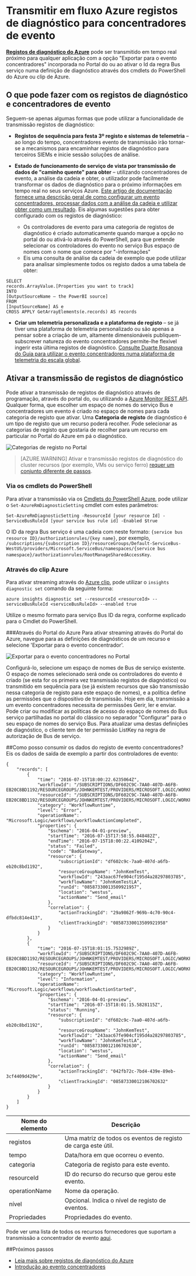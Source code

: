 <properties
    pageTitle="Transmitir em fluxo Azure registos de diagnóstico para evento concentradores | Microsoft Azure"
    description="Saiba como transmitir em fluxo Azure registos de diagnóstico para concentradores do evento."
    authors="johnkemnetz"
    manager="rboucher"
    editor=""
    services="monitoring-and-diagnostics"
    documentationCenter="monitoring-and-diagnostics"/>

<tags
    ms.service="monitoring-and-diagnostics"
    ms.workload="na"
    ms.tgt_pltfrm="na"
    ms.devlang="na"
    ms.topic="article"
    ms.date="08/08/2016"
    ms.author="johnkem"/>

# <a name="stream-azure-diagnostic-logs-to-event-hubs"></a>Transmitir em fluxo Azure registos de diagnóstico para concentradores de evento

**[Registos de diagnóstico do Azure](monitoring-overview-of-diagnostic-logs.md)** pode ser transmitido em tempo real próximo para qualquer aplicação com a opção "Exportar para o evento concentradores" incorporada no Portal do ou ao ativar o Id da regra Bus serviço numa definição de diagnóstico através dos cmdlets do PowerShell do Azure ou clip de Azure.

## <a name="what-you-can-do-with-diagnostics-logs-and-event-hubs"></a>O que pode fazer com os registos de diagnóstico e concentradores de evento
Seguem-se apenas algumas formas que pode utilizar a funcionalidade de transmissão registos de diagnóstico:

- **Registos de sequência para festa 3º registo e sistemas de telemetria** – ao longo do tempo, concentradores evento de transmissão irão tornar-se a mecanismos para encaminhar registos de diagnóstico para terceiros SIEMs e inicie sessão soluções de análise.

- **Estado de funcionamento de serviço de vista por transmissão de dados de "caminho quente" para obter** – utilizando concentradores de evento, a análise da cadeia e obter, o utilizador pode facilmente transformar os dados de diagnóstico para o próximo informações em tempo real no seus serviços Azure. [Este artigo de documentação fornece uma descrição geral de como configurar um evento concentradores, processar dados com a análise da cadeia e utilizar obter como um resultado](../stream-analytics/stream-analytics-power-bi-dashboard.md). Eis algumas sugestões para obter configurado com os registos de diagnóstico:
    - Os controladores de evento para uma categoria de registos de diagnóstico é criado automaticamente quando marque a opção no portal do ou ativá-lo através do PowerShell, para que pretende selecionar os controladores do evento no serviço Bus espaço de nomes com o nome que comece por "-informações"
    - Eis uma consulta de análise da cadeia de exemplo que pode utilizar para analisar simplesmente todos os registo dados a uma tabela de obter:

```
SELECT
records.ArrayValue.[Properties you want to track]
INTO
[OutputSourceName – the PowerBI source]
FROM
[InputSourceName] AS e
CROSS APPLY GetArrayElements(e.records) AS records
```

- **Criar um telemetria personalizada e a plataforma de registo** – se já tiver uma plataforma de telemetria personalizado ou são apenas a pensar sobre a criação de um, altamente dimensionáveis publiquem-subscrever natureza do evento concentradores permite-lhe flexível ingerir esta última registos de diagnóstico. [Consulte Duarte Rosanova do Guia para utilizar o evento concentradores numa plataforma de telemetria do escala global](https://azure.microsoft.com/documentation/videos/build-2015-designing-and-sizing-a-global-scale-telemetry-platform-on-azure-event-Hubs/).

## <a name="enable-streaming-of-diagnostic-logs"></a>Ativar a transmissão de registos de diagnóstico
Pode ativar a transmissão de registos de diagnóstico através de programação, através do portal do, ou utilizando a [Azure Monitor REST API](https://msdn.microsoft.com/library/azure/dn931943.aspx). Qualquer forma, que escolher um espaço de nomes do serviço Bus e concentradores um evento é criado no espaço de nomes para cada categoria de registo que ativar. Uma **Categoria de registo** de diagnóstico é um tipo de registo que um recurso poderá recolher. Pode selecionar as categorias de registo que gostaria de recolher para um recurso em particular no Portal do Azure em pá o diagnóstico.

![Categorias de registo no Portal](./media/monitoring-stream-diagnostic-logs-to-event-hubs/log-categories.png)

> [AZURE.WARNING] Ativar e transmissão registos de diagnóstico do cluster recursos (por exemplo, VMs ou serviço ferro) [requer um conjunto diferente de passos](../event-hubs/event-hubs-streaming-azure-diags-data.md).

### <a name="via-powershell-cmdlets"></a>Via os cmdlets do PowerShell
Para ativar a transmissão via os [Cmdlets do PowerShell Azure](insights-powershell-samples.md), pode utilizar o `Set-AzureRmDiagnosticSetting` cmdlet com estes parâmetros:

```
Set-AzureRmDiagnosticSetting -ResourceId [your resource Id] -ServiceBusRuleId [your service bus rule id] -Enabled $true
```

O ID da regra Bus serviço é uma cadeia com neste formato: `{service bus resource ID}/authorizationrules/{key name}`, por exemplo, `/subscriptions/{subscription ID}/resourceGroups/Default-ServiceBus-WestUS/providers/Microsoft.ServiceBus/namespaces/{service bus namespace}/authorizationrules/RootManageSharedAccessKey`.


### <a name="via-azure-cli"></a>Através do clip Azure
Para ativar streaming através do [Azure clip](insights-cli-samples.md), pode utilizar o `insights diagnostic set` comando da seguinte forma:

```
azure insights diagnostic set --resourceId <resourceId> --serviceBusRuleId <serviceBusRuleId> --enabled true
```

Utilize o mesmo formato para serviço Bus ID da regra, conforme explicado para o Cmdlet do PowerShell.

###<a name="via-azure-portal"></a>Através do Portal do Azure
Para ativar streaming através do Portal do Azure, navegue para as definições de diagnósticos de um recurso e selecione 'Exportar para o evento concentrador'.

![Exportar para o evento concentradores no Portal](./media/monitoring-stream-diagnostic-logs-to-event-hubs/portal-export.png)

Configurá-lo, selecione um espaço de nomes de Bus de serviço existente. O espaço de nomes selecionado será onde os controladores do evento é criado (se esta for os primeira vez transmissão registos de diagnóstico) ou transmitido em sequência para (se já existem recursos que são transmissão nessa categoria de registo para este espaço de nomes), e a política define as permissões que o dispositivo de transmissão. Hoje em dia, transmissão a um evento concentradores necessita de permissões Gerir, ler e enviar. Pode criar ou modificar as políticas de acesso do espaço de nomes do Bus serviço partilhadas no portal do clássico no separador "Configurar" para o seu espaço de nomes do serviço Bus. Para atualizar uma destas definições de diagnóstico, o cliente tem de ter permissão ListKey na regra de autorização de Bus de serviço.

##<a name="how-do-i-consume-the-log-data-from-event-hubs"></a>Como posso consumir os dados do registo de evento concentradores?
Eis os dados de saída de exemplo a partir dos controladores de evento:

```
{
    "records": [
        {
            "time": "2016-07-15T18:00:22.6235064Z",
            "workflowId": "/SUBSCRIPTIONS/DF602C9C-7AA0-407D-A6FB-EB20C8BD1192/RESOURCEGROUPS/JOHNKEMTEST/PROVIDERS/MICROSOFT.LOGIC/WORKFLOWS/JOHNKEMTESTLA",
            "resourceId": "/SUBSCRIPTIONS/DF602C9C-7AA0-407D-A6FB-EB20C8BD1192/RESOURCEGROUPS/JOHNKEMTEST/PROVIDERS/MICROSOFT.LOGIC/WORKFLOWS/JOHNKEMTESTLA/RUNS/08587330013509921957/ACTIONS/SEND_EMAIL",
            "category": "WorkflowRuntime",
            "level": "Error",
            "operationName": "Microsoft.Logic/workflows/workflowActionCompleted",
            "properties": {
                "$schema": "2016-04-01-preview",
                "startTime": "2016-07-15T17:58:55.048482Z",
                "endTime": "2016-07-15T18:00:22.4109204Z",
                "status": "Failed",
                "code": "BadGateway",
                "resource": {
                    "subscriptionId": "df602c9c-7aa0-407d-a6fb-eb20c8bd1192",
                    "resourceGroupName": "JohnKemTest",
                    "workflowId": "243aac67fe904cf195d4a28297803785",
                    "workflowName": "JohnKemTestLA",
                    "runId": "08587330013509921957",
                    "location": "westus",
                    "actionName": "Send_email"
                },
                "correlation": {
                    "actionTrackingId": "29a9862f-969b-4c70-90c4-dfbdc814e413",
                    "clientTrackingId": "08587330013509921958"
                }
            }
        },
        {
            "time": "2016-07-15T18:01:15.7532989Z",
            "workflowId": "/SUBSCRIPTIONS/DF602C9C-7AA0-407D-A6FB-EB20C8BD1192/RESOURCEGROUPS/JOHNKEMTEST/PROVIDERS/MICROSOFT.LOGIC/WORKFLOWS/JOHNKEMTESTLA",
            "resourceId": "/SUBSCRIPTIONS/DF602C9C-7AA0-407D-A6FB-EB20C8BD1192/RESOURCEGROUPS/JOHNKEMTEST/PROVIDERS/MICROSOFT.LOGIC/WORKFLOWS/JOHNKEMTESTLA/RUNS/08587330012106702630/ACTIONS/SEND_EMAIL",
            "category": "WorkflowRuntime",
            "level": "Information",
            "operationName": "Microsoft.Logic/workflows/workflowActionStarted",
            "properties": {
                "$schema": "2016-04-01-preview",
                "startTime": "2016-07-15T18:01:15.5828115Z",
                "status": "Running",
                "resource": {
                    "subscriptionId": "df602c9c-7aa0-407d-a6fb-eb20c8bd1192",
                    "resourceGroupName": "JohnKemTest",
                    "workflowId": "243aac67fe904cf195d4a28297803785",
                    "workflowName": "JohnKemTestLA",
                    "runId": "08587330012106702630",
                    "location": "westus",
                    "actionName": "Send_email"
                },
                "correlation": {
                    "actionTrackingId": "042fb72c-7bd4-439e-89eb-3cf4409d429e",
                    "clientTrackingId": "08587330012106702632"
                }
            }
        }
    ]
}
```

| Nome do elemento | Descrição                                            |
|--------------|--------------------------------------------------------|
|registos       | Uma matriz de todos os eventos de registo de carga este útil.            |
|tempo          | Data/hora em que ocorreu o evento.                      |
|categoria      | Categoria de registo para este evento.                           |
|resourceId    | ID do recurso do recurso que gerou este evento. |
|operationName | Nome da operação.                                 |
|nível         | Opcional. Indica o nível de registo de eventos.               |
|Propriedades    | Propriedades do evento.                               |


Pode ver uma lista de todos os recursos fornecedores que suportam a transmissão a concentrador de evento [aqui](monitoring-overview-of-diagnostic-logs.md).

##<a name="next-steps"></a>Próximos passos
- [Leia mais sobre registos de diagnóstico do Azure](monitoring-overview-of-diagnostic-logs.md)
- [Introdução ao evento concentradores](../event-hubs/event-hubs-csharp-ephcs-getstarted.md)
